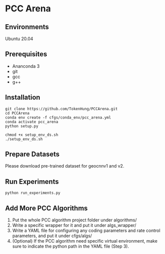 # PCC Arena

## Environments
Ubuntu 20.04

## Prerequisites
- Ananconda 3
- git
- gcc
- g++

## Installation
```bash=
git clone https://github.com/TokenHung/PCCArena.git
cd PCCArena
conda env create -f cfgs/conda_env/pcc_arena.yml
conda activate pcc_arena
python setup.py
```
<!-- Make sure you have downloaded "**mpeg-pcc-dmetric-master.tar.gz (v0.13.5)**" from http://mpegx.int-evry.fr/software/MPEG/PCC/mpeg-pcc-dmetric and put it under evaluator/dependencies -->
```bash=
chmod +x setup_env_ds.sh
./setup_env_ds.sh
```

## Prepare Datasets
<!-- To skip this step, we have prepare an sample SNC dataset on https://drive.google.com/drive/folders/1HQS0tzTF-ukifNXxrYqld2yT1bHOcMQQ?usp=sharing.
Please download and extract it under datasets/ -->

Please download pre-trained dataset for geocnnv1 and v2.

## Run Experiments
```bash=
python run_experiments.py
```

## Add More PCC Algorithms
1. Put the whole PCC algorithm project folder under algorithms/
2. Write a specific wrapper for it and put it under algs_wrapper/
3. Write a YAML file for configuring any coding parameters and rate control parameters, and put it under cfgs/algs/
4. (Optional) If the PCC algorithm need specific virtual environment, make sure to indicate the python path in the YAML file (Step 3).
